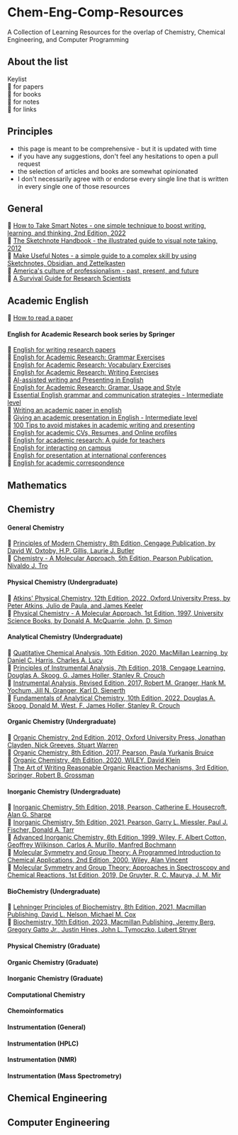 # Chem-Eng-Comp-Resources
A Collection of Learning Resources for the overlap of Chemistry, Chemical Engineering, and Computer Programming

## About the list

Keylist \
:page_with_curl: for papers \
:open_book: for books \
:notebook: for notes \
:link: for links 



## Principles
- this page is meant to be comprehensive - but it is updated with time
- if you have any suggestions, don't feel any hesitations to open a pull request 
- the selection of articles and books are somewhat opinionated
- I don't necessarily agree with or endorse every single line that is written in every single one of those resources

## General

📖 [How to Take Smart Notes - one simple technique to boost writing, learning, and thinking, 2nd Edition, 2022](https://www.soenkeahrens.de/en/takesmartnotes) \
📖 [The Sketchnote Handbook - the illustrated guide to visual note taking, 2012](https://rohdesign.com/handbook) \
📖 [Make Useful Notes - a simple guide to a complex skill by using Sketchnotes, Obsidian, and Zettelkasten](https://github.com/groepl/Take-Useful-Notes) \
📖 [America's culture of professionalism - past, present, and future](https://doi.org/10.1057/9781137337153) \
📖 [A Survival Guide for Research Scientists](https://doi.org/10.1007/978-3-030-05435-9)  

## Academic English

📃 [How to read a paper](https://doi.org/10.1145/1273445.1273458) 

#### English for Academic Research book series by Springer
📖 [English for writing research papers](https://doi.org/10.1007/978-3-319-26094-5) \
📖 [English for Academic Research: Grammar Exercises](978-3-031-53167-5) \
📖 [English for Academic Research: Vocabulary Exercises](978-3-031-53170-5) \
📖 [English for Academic Research: Writing Exercises](978-3-031-53173-6) \
📖 [AI-assisted writing and Presenting in English](978-3-031-48146-8) \
📖 [English for Academic Research: Gramar, Usage and Style](https://doi.org/10.1007/978-3-031-31517-6) \
📖 [Essential English grammar and communication strategies - Intermediate level](https://doi.org/10.1007/978-3-030-95612-7) \
📖 [Writing an academic paper in english](https://doi.org/10.1007/978-3-030-95615-8) \
📖 [Giving an academic presentation in English - Intermediate level](https://doi.org/10.1007/978-3-030-95609-7) \
📖 [100 Tips to avoid mistakes in academic writing and presenting](https://doi.org/10.1007/978-3-030-44214-9) \
📖 [English for academic CVs, Resumes, and Online profiles](https://doi.org/10.1007/978-3-030-11090-1) \
📖 [English for academic research: A guide for teachers](https://doi.org/10.1007/978-3-319-32687-0) \
📖 [English for interacting on campus](https://doi.org/10.1007/978-3-319-28734-8) \
📖 [English for presentation at international conferences](https://doi.org/10.1007/978-3-319-26330-4) \
📖 [English for academic correspondence](https://doi.org/10.1007/978-3-319-26435-6) 



## Mathematics

## Chemistry

#### General Chemistry

📖 [Principles of Modern Chemistry, 8th Edition, Cengage Publication, by David W. Oxtoby, H.P. Gillis, Laurie J. Butler](https://www.cengage.uk/c/principles-of-modern-chemistry-8e-oxtoby-gillis-butler/9780357671009/) \
📖 [Chemistry - A Molecular Approach, 5th Edition, Pearson Publication, Nivaldo J. Tro](https://www.pearson.com/en-us/subject-catalog/p/chemistry-a-molecular-approach/P200000006810/9780136874201)

#### Physical Chemistry (Undergraduate)

📖 [Atkins' Physical Chemistry, 12th Edition, 2022, Oxford University Press, by Peter Atkins, Julio de Paula, and James Keeler](https://global.oup.com/ukhe/product/atkins-physical-chemistry-9780198847816?cc=gb&lang=en&) \
📖 [Physical Chemistry - A Molecular Approach, 1st Edition, 1997, University Science Books, by Donald A. McQuarrie, John, D. Simon](https://uscibooks.aip.org/books/physical-chemistry-a-molecular-approach/)

#### Analytical Chemistry (Undergraduate)

📖 [Quatitative Chemical Analysis, 10th Edition, 2020, MacMillan Learning, by Daniel C. Harris, Charles A. Lucy](https://www.macmillanlearning.com/college/us/product/Quantitative-Chemical-Analysis/p/1319164307) \
📖 [Principles of Instrumental Analysis, 7th Edition, 2018, Cengage Learning, Douglas A. Skoog, G. James Holler, Stanley R. Crouch](https://www.cengage.uk/c/principles-of-instrumental-analysis-7e-skoog-holler-crouch/9781305577213/?searchIsbn=9781305577213) \
📖 [Instrumental Analysis, Revised Edition, 2017, Robert M. Granger, Hank M. Yochum, Jill N. Granger, Karl D. Sienerth](https://global.oup.com/ushe/product/instrumental-analysis-9780190865337) \
📖 [Fundamentals of Analytical Chemistry, 10th Edition, 2022, Douglas A. Skoog, Donald M. West, F. James Holler, Stanley R. Crouch](https://www.cengage.uk/c/fundamentals-of-analytical-chemistry-10e-skoog-west-holler-crouch/9780357450390/?searchIsbn=9780357450390)

#### Organic Chemistry (Undergraduate)

📖 [Organic Chemistry, 2nd Edition, 2012, Oxford University Press, Jonathan Clayden, Nick Greeves, Stuart Warren](https://learninglink.oup.com/access/clayden2e) \
📖 [Organic Chemistry, 8th Edition, 2017, Pearson, Paula Yurkanis Bruice](https://www.pearson.com/nl/en_NL/higher-education/subject-catalogue/chemistry/bruice-organic-chemistry-8e-ge.html) \
📖 [Organic Chemistry, 4th Edition, 2020, WILEY, David Klein](https://www.wiley.com/en-us/Organic+Chemistry%2C+4th+Edition-p-9781119659594) \
📖 [The Art of Writing Reasonable Organic Reaction Mechanisms, 3rd Edition, Springer, Robert B. Grossman](https://link.springer.com/book/10.1007/978-3-030-28733-7)

#### Inorganic Chemistry (Undergraduate)

📖 [Inorganic Chemistry, 5th Edition, 2018, Pearson, Catherine E. Housecroft, Alan G. Sharpe](https://elibrary.pearson.de/book/99.150005/9781292134161) \
📖 [Inorganic Chemistry, 5th Edition, 2021, Pearson, Garry L. Miessler, Paul J. Fischer, Donald A. Tarr](https://www.pearson.com/en-us/subject-catalog/p/inorganic-chemistry/P200000006800/9780137518425) \
📖 [Advanced Inorganic Chemistry, 6th Edition, 1999, Wiley, F. Albert Cotton, Geoffrey Wilkinson, Carlos A. Murillo, Manfred Bochmann](https://www.wiley.com/en-us/Advanced+Inorganic+Chemistry%2C+6th+Edition-p-9780471199571) \
📖 [Molecular Symmetry and Group Theory: A Programmed Introduction to Chemical Applications, 2nd Edition, 2000, Wiley, Alan Vincent](https://www.wiley.com/en-ie/Molecular+Symmetry+and+Group+Theory%3A+A+Programmed+Introduction+to+Chemical+Applications%2C+2nd+Edition-p-9780471489399) \
📖 [Molecular Symmetry and Group Theory: Approaches in Spectroscopy and Chemical Reactions, 1st Edition, 2019, De Gruyter, R. C. Maurya, J. M. Mir](https://www.degruyter.com/document/doi/10.1515/9783110635034/html?lang=en)

#### BioChemistry (Undergraduate)

📖 [Lehninger Principles of Biochemistry, 8th Edition, 2021, Macmillan Publishing, David L. Nelson, Michael M. Cox](https://www.macmillanlearning.com/college/us/product/Lehninger-Principles-of-Biochemistry/p/1319228003) \
📖 [Biochemistry, 10th Edition, 2023, Macmillan Publishing, Jeremy Berg, Gregory Gatto Jr., Justin Hines, John L. Tymoczko, Lubert Stryer](https://store.macmillanlearning.com/ca/product/Biochemistry/p/1319333621)

#### Physical Chemistry (Graduate)

#### Organic Chemistry (Graduate)

#### Inorganic Chemistry (Graduate)

#### Computational Chemistry

#### Chemoinformatics

#### Instrumentation (General)

#### Instrumentation (HPLC)

#### Instrumentation (NMR)

#### Instrumentation (Mass Spectrometry)


## Chemical Engineering

## Computer Engineering

